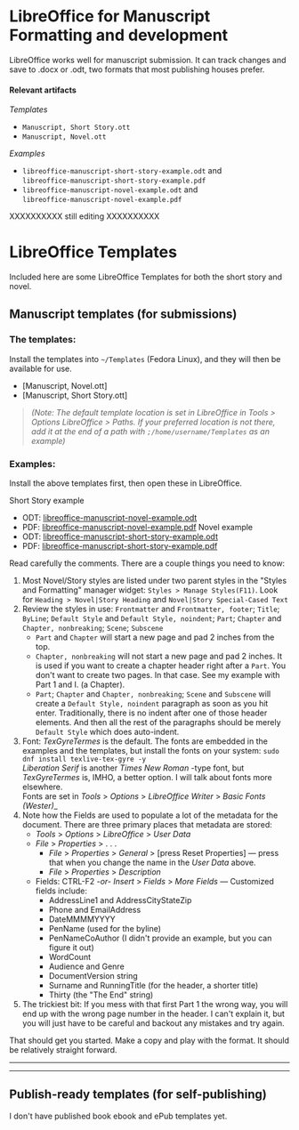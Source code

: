 # LibreOffice for Manuscript Formatting and development

LibreOffice works well for manuscript submission. It can track changes and save to .docx or .odt, two formats that most publishing houses prefer.

#### Relevant artifacts

_Templates_
- `Manuscript, Short Story.ott`
- `Manuscript, Novel.ott`

_Examples_
- `libreoffice-manuscript-short-story-example.odt` and  
  `libreoffice-manuscript-short-story-example.pdf`
- `libreoffice-manuscript-novel-example.odt` and  
  `libreoffice-manuscript-novel-example.pdf`

XXXXXXXXXX still editing XXXXXXXXXX

# LibreOffice Templates

Included here are some LibreOffice Templates for both the short story and novel.

## Manuscript templates (for submissions)

### The templates:

Install the templates into `~/Templates` (Fedora Linux), and they will then be available for use.  

* [Manuscript, Novel.ott]
* [Manuscript, Short Story.ott]

> _(Note: The default template location is set in LibreOffice in Tools > Options
> LibreOffice > Paths. If your preferred location is not there, add it at the
> end of a path with `;/home/username/Templates` as an example)_


### Examples:

Install the above templates first, then open these in LibreOffice.

Short Story example
* ODT: [libreoffice-manuscript-novel-example.odt]()
* PDF: [libreoffice-manuscript-novel-example.pdf]()
Novel example
* ODT: [libreoffice-manuscript-short-story-example.odt]()
* PDF: [libreoffice-manuscript-short-story-example.pdf]()

Read carefully the comments. There are a couple things you need to know:
1. Most Novel/Story styles are listed under two parent styles in the "Styles
   and Formatting" manager widget: `Styles > Manage Styles(F11)`. Look for
   `Heading > Novel|Story Heading` and `Novel|Story Special-Cased Text`
2. Review the styles in use: `Frontmatter` and `Frontmatter, footer`; `Title`;
   `ByLine`; `Default Style` and `Default Style, noindent`; `Part`; `Chapter`
   and `Chapter, nonbreaking`; `Scene`; `Subscene`
   - `Part` and `Chapter` will start a new page and pad 2 inches from the top.
   - `Chapter, nonbreaking` will not start a new page and pad 2 inches. It is
     used if you want to create a chapter header right after a `Part`. You
     don't want to create two pages. In that case. See my example with Part 1 and I.
     (a Chapter).
   - `Part`; `Chapter` and `Chapter, nonbreaking`; `Scene` and `Subscene` will
     create a `Default Style, noindent` paragraph as soon as you hit enter.
     Traditionally, there is no indent after one of those header elements. And then
     all the rest of the paragraphs should be merely `Default Style` which does
     auto-indent.
3. Font: _TexGyreTermes_ is the default. The fonts are embedded in the examples and the templates, but install the fonts on your system: `sudo dnf install texlive-tex-gyre -y`  
   _Liberation Serif_ is another _Times New Roman_ -type font, but
   _TexGyreTermes_ is, IMHO, a better option. I will talk about fonts more
   elsewhere.  
   Fonts are set in _Tools_ > _Options_ > _LibreOffice Writer_ > _Basic Fonts (Wester)__
4. Note how the Fields are used to populate a lot of the metadata for the document. There are three primary places that metadata are stored:
   - _Tools_ > _Options_ > _LibreOffice_ > _User Data_
   - _File_ > _Properties_ > . . .
     - _File_ > _Properties_ > _General_ > [press Reset Properties] — press that when you change the name in the _User Data_ above.
     - _File_ > _Properties_ > _Description_
   - Fields: CTRL-F2 _-or-_ _Insert_ > _Fields_ > _More Fields_  — Customized fields include:
     - AddressLine1 and AddressCityStateZip
     - Phone and EmailAddress
     - DateMMMMYYYY
     - PenName (used for the byline)
     - PenNameCoAuthor (I didn't provide an example, but you can figure it out)
     - WordCount
     - Audience and Genre
     - DocumentVersion string
     - Surname and RunningTitle (for the header, a shorter title)
     - Thirty (the "The End" string)
5. The trickiest bit: If you mess with that first Part 1 the wrong way, you
   will end up with the wrong page number in the header. I can't explain it,
   but you will just have to be careful and backout any mistakes and try again.

That should get you started. Make a copy and play with the format. It should be relatively straight forward.

---
---

## Publish-ready templates (for self-publishing)

I don't have published book ebook and ePub templates yet.
